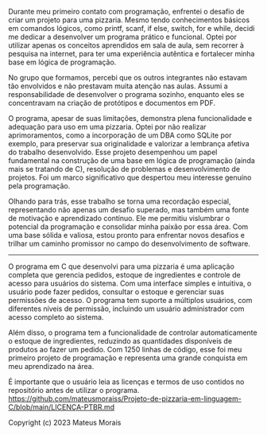 Durante meu primeiro contato com programação, enfrentei o desafio de criar um projeto para uma pizzaria. Mesmo tendo conhecimentos básicos em comandos lógicos, como printf, scanf, if else, switch, for e while, decidi me dedicar a desenvolver um programa prático e funcional. Optei por utilizar apenas os conceitos aprendidos em sala de aula, sem recorrer à pesquisa na internet, para ter uma experiência autêntica e fortalecer minha base em lógica de programação.

No grupo que formamos, percebi que os outros integrantes não estavam tão envolvidos e não prestavam muita atenção nas aulas. Assumi a responsabilidade de desenvolver o programa sozinho, enquanto eles se concentravam na criação de protótipos e documentos em PDF.

O programa, apesar de suas limitações, demonstra plena funcionalidade e adequação para uso em uma pizzaria. Optei por não realizar aprimoramentos, como a incorporação de um DBA como SQLite por exemplo, para preservar sua originalidade e valorizar a lembrança afetiva do trabalho desenvolvido. Esse projeto desempenhou um papel fundamental na construção de uma base em lógica de programação (ainda mais se tratando de C), resolução de problemas e desenvolvimento de projetos. Foi um marco significativo que despertou meu interesse genuíno pela programação.

Olhando para trás, esse trabalho se torna uma recordação especial, representando não apenas um desafio superado, mas também uma fonte de motivação e aprendizado contínuo. Ele me permitiu vislumbrar o potencial da programação e consolidar minha paixão por essa área. Com uma base sólida e valiosa, estou pronto para enfrentar novos desafios e trilhar um caminho promissor no campo do desenvolvimento de software.

--------------------------------------------------------------------

O programa em C que desenvolvi para uma pizzaria é uma aplicação completa que gerencia pedidos, estoque de ingredientes e controle de acesso para usuários do sistema. Com uma interface simples e intuitiva, o usuário pode fazer pedidos, consultar o estoque e gerenciar suas permissões de acesso. O programa tem suporte a múltiplos usuários, com diferentes níveis de permissão, incluindo um usuário administrador com acesso completo ao sistema.

 Além disso, o programa tem a funcionalidade de controlar automaticamente o estoque de ingredientes, reduzindo as quantidades disponíveis de produtos ao fazer um pedido. Com 1250 linhas de código, esse foi meu primeiro projeto de programação e representa uma grande conquista em meu aprendizado na área.

É importante que o usuário leia as licenças e termos de uso contidos no repositório antes de utilizar o programa.
https://github.com/mateusmoraiss/Projeto-de-pizzaria-em-linguagem-C/blob/main/LICENÇA-PTBR.md

Copyright (c) 2023 Mateus Morais
